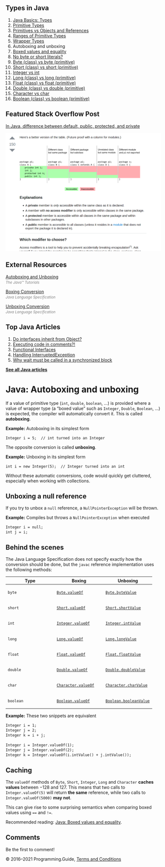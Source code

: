 



## Types in Java

1.  [Java Basics: Types](types.html)
2.  [Primitive Types](primitive-types.html)
3.  [Primitives vs Objects and References](primitives-vs-objects-references.html)
4.  [Ranges of Primitive Types](primitive-ranges.html)
5.  [Wrapper Types](wrapper-types.html)
6.  Autoboxing and unboxing
7.  [Boxed values and equality](boxed-values-equality.html)
8.  [No byte or short literals?](byte-short-literals.html)
9.  [Byte (class) vs byte (primitive)](byte-vs-byte.html)
10. [Short (class) vs short (primitive)](short-vs-short.html)
11. [Integer vs int](integer-vs-int.html)
12. [Long (class) vs long (primitive)](long-vs-long.html)
13. [Float (class) vs float (primitive)](float-vs-float.html)
14. [Double (class) vs double (primitive)](double-vs-double.html)
15. [Character vs char](character-vs-char.html)
16. [Boolean (class) vs boolean (primitive)](boolean-vs-boolean.html)

## Featured Stack Overflow Post

[In Java, difference between default, public, protected, and private](https://stackoverflow.com/a/33627846/276052)

[<img src="../images/so-featured-33627846.png" alt="StackOverflow screenshot thumbnail" class="screenshot" />](https://stackoverflow.com/a/33627846/276052)



## External Resources

[Autoboxing and Unboxing](https://docs.oracle.com/javase/tutorial/java/data/autoboxing.html)  
<span style="color: grey; font-style: italic; font-size: smaller">The Java™ Tutorials</span>

[Boxing Conversion](https://docs.oracle.com/javase/specs/jls/se9/html/jls-5.html#jls-5.1.7)  
<span style="color: grey; font-style: italic; font-size: smaller">Java Language Specification</span>

[Unboxing Conversion](https://docs.oracle.com/javase/specs/jls/se9/html/jls-5.html#jls-5.1.8)  
<span style="color: grey; font-style: italic; font-size: smaller">Java Language Specification</span>

## Top Java Articles

1.  [Do interfaces inherit from Object?](do-interfaces-inherit-from-object.html)
2.  [Executing code in comments?!](executing-code-in-comments.html)
3.  [Functional Interfaces](functional-interfaces.html)
4.  [Handling InterruptedException](handling-interrupted-exceptions.html)
5.  [Why wait must be called in a synchronized block](why-wait-must-be-in-synchronized.html)

[**See all Java articles**](index.html)

# Java: Autoboxing and unboxing

If a value of primitive type (`int`, `double`, `boolean`, …) is provided where a value of wrapper type (a “boxed value” such as `Integer`, `Double`, `Boolean`, …) is expected, the compiler will automatically convert it. This is called **autoboxing**.

**Example:** Autoboxing in its simplest form

    Integer i = 5;  // int turned into an Integer

The opposite conversion is called **unboxing**.

**Example:** Unboxing in its simplest form

    int i = new Integer(5);  // Integer turned into an int

Without these automatic conversions, code would quickly get cluttered, especially when working with collections.

## Unboxing a null reference

If you try to unbox a `null` reference, a `NullPointerException` will be thrown.

**Example:** Compiles but throws a `NullPointerException` when executed

    Integer i = null;
    int j = i;

## Behind the scenes

The Java Language Specification does not specify exactly how the conversion should be done, but the `javac` reference implementation uses the following methods:

<table><colgroup><col style="width: 33%" /><col style="width: 33%" /><col style="width: 33%" /></colgroup><thead><tr class="header"><th>Type</th><th>Boxing</th><th>Unboxing</th></tr></thead><tbody><tr class="odd"><td><p><code>byte</code></p></td><td><a href="https://docs.oracle.com/javase/8/docs/api/java/lang/Byte.html#valueOf-byte-"><code>Byte.valueOf</code></a></td><td><a href="https://docs.oracle.com/javase/8/docs/api/java/lang/Byte.html#byteValue--"><code>Byte.byteValue</code></a></td></tr><tr class="even"><td><p><code>short</code></p></td><td><a href="https://docs.oracle.com/javase/8/docs/api/java/lang/Short.html#valueOf-short-"><code>Short.valueOf</code></a></td><td><a href="https://docs.oracle.com/javase/8/docs/api/java/lang/Short.html#shortValue--"><code>Short.shortValue</code></a></td></tr><tr class="odd"><td><p><code>int</code></p></td><td><a href="https://docs.oracle.com/javase/8/docs/api/java/lang/Integer.html#valueOf-int-"><code>Integer.valueOf</code></a></td><td><a href="https://docs.oracle.com/javase/8/docs/api/java/lang/Integer.html#intValue--"><code>Integer.intValue</code></a></td></tr><tr class="even"><td><p><code>long</code></p></td><td><a href="https://docs.oracle.com/javase/8/docs/api/java/lang/Long.html#valueOf-long-"><code>Long.valueOf</code></a></td><td><a href="https://docs.oracle.com/javase/8/docs/api/java/lang/Long.html#longValue--"><code>Long.longValue</code></a></td></tr><tr class="odd"><td><p><code>float</code></p></td><td><a href="https://docs.oracle.com/javase/8/docs/api/java/lang/Float.html#valueOf-float-"><code>Float.valueOf</code></a></td><td><a href="https://docs.oracle.com/javase/8/docs/api/java/lang/Float.html#floatValue--"><code>Float.floatValue</code></a></td></tr><tr class="even"><td><p><code>double</code></p></td><td><a href="https://docs.oracle.com/javase/8/docs/api/java/lang/Double.html#valueOf-double-"><code>Double.valueOf</code></a></td><td><a href="https://docs.oracle.com/javase/8/docs/api/java/lang/Double.html#doubleValue--"><code>Double.doubleValue</code></a></td></tr><tr class="odd"><td><p><code>char</code></p></td><td><a href="https://docs.oracle.com/javase/8/docs/api/java/lang/Character.html#valueOf-char-"><code>Character.valueOf</code></a></td><td><a href="https://docs.oracle.com/javase/8/docs/api/java/lang/Character.html#charValue--"><code>Character.charValue</code></a></td></tr><tr class="even"><td><p><code>boolean</code></p></td><td><a href="https://docs.oracle.com/javase/8/docs/api/java/lang/Boolean.html#valueOf-boolean-"><code>Boolean.valueOf</code></a></td><td><a href="https://docs.oracle.com/javase/8/docs/api/java/lang/Boolean.html#booleanValue--"><code>Boolean.booleanValue</code></a></td></tr></tbody></table>

**Example:** These two snippets are equivalent

    Integer i = 1;
    Integer j = 2;
    Integer k = i + j;

    Integer i = Integer.valueOf(1);
    Integer j = Integer.valueOf(2);
    Integer k = Integer.valueOf(i.intValue() + j.intValue());

## Caching

The `valueOf` methods of `Byte`, `Short`, `Integer`, `Long` and `Character` **caches values** between −128 and 127. This means that two calls to `Integer.valueOf(5)` will return **the same** reference, while two calls to `Integer.valueOf(5000)` **may not**.

This can give rise to some surprising semantics when comparing boxed values using `==` and `!=`.

Recommended reading: [Java: Boxed values and equality](boxed-values-equality.html).

## Comments

Be the first to comment!

© 2016–2021 Programming.Guide, [Terms and Conditions](../terms-and-conditions.html)
